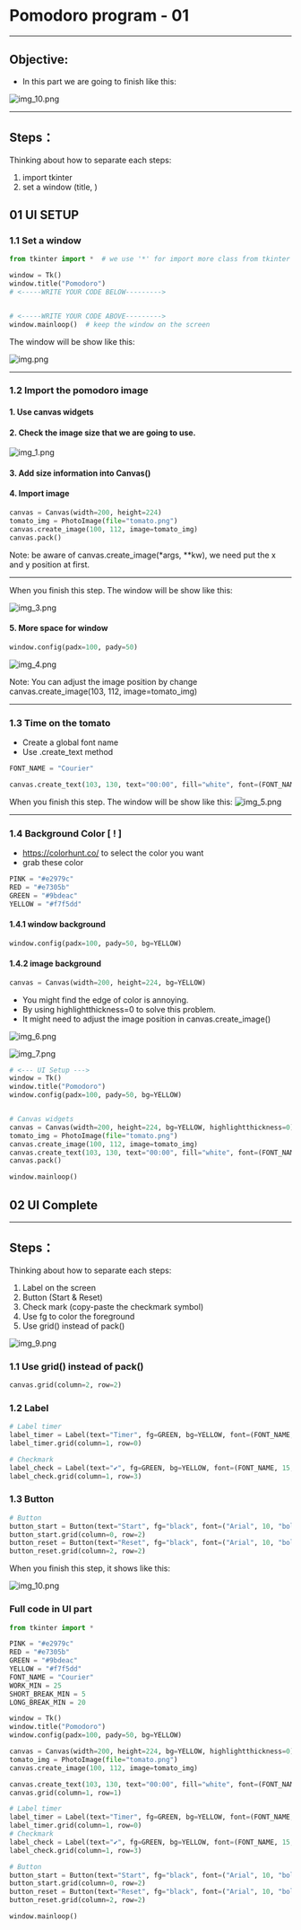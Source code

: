 # Pomodoro program - 01
___
## Objective:
* In this part we are going to finish like this:

![img_10.png](img/img_10.png)
___
## Steps：

Thinking about how to separate each steps:
1. import tkinter
2. set a window (title, )


## 01 UI SETUP
### 1.1 Set a window
```python
from tkinter import *  # we use '*' for import more class from tkinter

window = Tk()
window.title("Pomodoro")
# <-----WRITE YOUR CODE BELOW--------->


# <-----WRITE YOUR CODE ABOVE--------->
window.mainloop()  # keep the window on the screen
```
The window will be show like this:

![img.png](img/img.png)
___
### 1.2 Import the pomodoro image
#### 1. Use canvas widgets
#### 2. Check the image size that we are going to use.

![img_1.png](img/img_1.png)

#### 3. Add size information into Canvas()
#### 4. Import image 

```python
canvas = Canvas(width=200, height=224)
tomato_img = PhotoImage(file="tomato.png")
canvas.create_image(100, 112, image=tomato_img)
canvas.pack()
```
Note: be aware of canvas.create_image(*args, **kw), we need put the x and y position at first.
____

When you finish this step. The window will be show like this:

![img_3.png](img/img_3.png)

#### 5. More space for window

```python
window.config(padx=100, pady=50)
```

![img_4.png](img/img_4.png)

Note: You can adjust the image position by change canvas.create_image(103, 112, image=tomato_img)
____

### 1.3 Time on the tomato
* Create a global font name 
* Use .create_text method
```python
FONT_NAME = "Courier"

canvas.create_text(103, 130, text="00:00", fill="white", font=(FONT_NAME, 35, "bold"))
```

When you finish this step. The window will be show like this:
![img_5.png](img/img_5.png)
___
### 1.4 Background Color [ ! ]
* https://colorhunt.co/ to select the color you want
* grab these color
```python
PINK = "#e2979c"
RED = "#e7305b"
GREEN = "#9bdeac"
YELLOW = "#f7f5dd"
```
#### 1.4.1 window background
```python
window.config(padx=100, pady=50, bg=YELLOW)
```
#### 1.4.2 image background
```python
canvas = Canvas(width=200, height=224, bg=YELLOW)
```
* You might find the edge of color is annoying. 
* By using highlightthickness=0 to solve this problem. 
* It might need to adjust the image position in canvas.create_image()

![img_6.png](img/img_6.png)

![img_7.png](img/img_7.png)

```python
# <--- UI Setup --->
window = Tk()
window.title("Pomodoro")
window.config(padx=100, pady=50, bg=YELLOW)


# Canvas widgets
canvas = Canvas(width=200, height=224, bg=YELLOW, highlightthickness=0)
tomato_img = PhotoImage(file="tomato.png")
canvas.create_image(100, 112, image=tomato_img)
canvas.create_text(103, 130, text="00:00", fill="white", font=(FONT_NAME, 35, "bold"))
canvas.pack()

window.mainloop()
```

## 02 UI Complete

___

## Steps：

Thinking about how to separate each steps:
1. Label on the screen
2. Button (Start & Reset)
3. Check mark (copy-paste the checkmark symbol)
4. Use fg to color the foreground
5. Use grid() instead of pack()


![img_9.png](img/img_9.png)


### 1.1 Use grid() instead of pack()
```python
canvas.grid(column=2, row=2)
```
### 1.2 Label 
```python
# Label timer
label_timer = Label(text="Timer", fg=GREEN, bg=YELLOW, font=(FONT_NAME, 45, "bold"))
label_timer.grid(column=1, row=0)

# Checkmark
label_check = Label(text="✔", fg=GREEN, bg=YELLOW, font=(FONT_NAME, 15, "bold"))
label_check.grid(column=1, row=3)
```
### 1.3 Button 
```python
# Button
button_start = Button(text="Start", fg="black", font=("Arial", 10, "bold"))
button_start.grid(column=0, row=2)
button_reset = Button(text="Reset", fg="black", font=("Arial", 10, "bold"))
button_reset.grid(column=2, row=2)
```
When you finish this step, it shows like this:

![img_10.png](img/img_10.png)

### Full code in UI part
```python
from tkinter import *

PINK = "#e2979c"
RED = "#e7305b"
GREEN = "#9bdeac"
YELLOW = "#f7f5dd"
FONT_NAME = "Courier"
WORK_MIN = 25
SHORT_BREAK_MIN = 5
LONG_BREAK_MIN = 20

window = Tk()
window.title("Pomodoro")
window.config(padx=100, pady=50, bg=YELLOW)

canvas = Canvas(width=200, height=224, bg=YELLOW, highlightthickness=0)
tomato_img = PhotoImage(file="tomato.png")
canvas.create_image(100, 112, image=tomato_img)

canvas.create_text(103, 130, text="00:00", fill="white", font=(FONT_NAME, 35, "bold"))
canvas.grid(column=1, row=1)

# Label timer
label_timer = Label(text="Timer", fg=GREEN, bg=YELLOW, font=(FONT_NAME, 45, "bold"))
label_timer.grid(column=1, row=0)
# Checkmark
label_check = Label(text="✔", fg=GREEN, bg=YELLOW, font=(FONT_NAME, 15, "bold"))
label_check.grid(column=1, row=3)

# Button
button_start = Button(text="Start", fg="black", font=("Arial", 10, "bold"))
button_start.grid(column=0, row=2)
button_reset = Button(text="Reset", fg="black", font=("Arial", 10, "bold"))
button_reset.grid(column=2, row=2)

window.mainloop()

```
